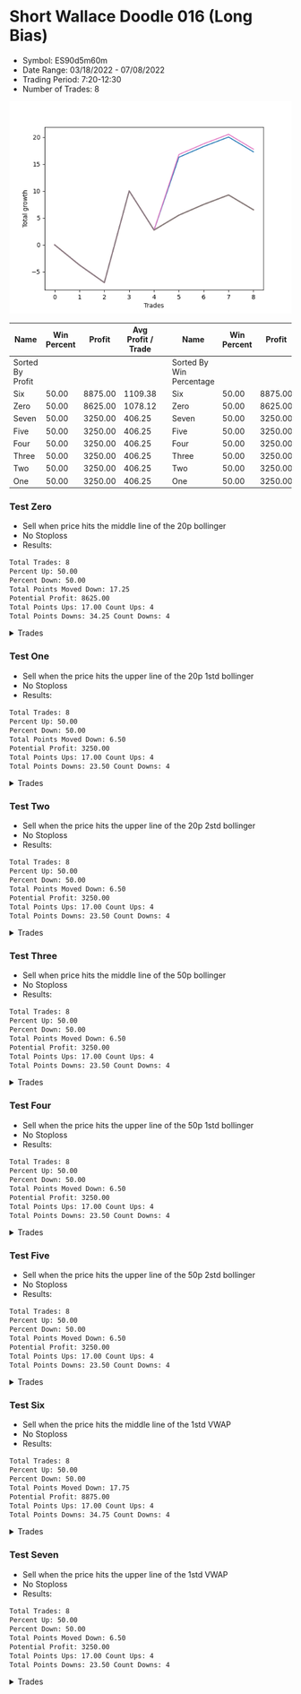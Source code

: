 # Short Wallace Doodle 016 (Long Bias)
- Symbol: ES90d5m60m
- Date Range: 03/18/2022 - 07/08/2022
- Trading Period: 7:20-12:30
- Number of Trades: 8

![Plot](ShortWallace_016ES90d5m60m(LongBias).png)

| Name | Win Percent | Profit | Avg Profit / Trade |     | Name | Win Percent | Profit | Avg Profit / Trade |
| ---- | ----------- | ------ | ------------------ | --- | ---- | ----------- | ------ | ------------------ |
| Sorted By <br> Profit | | | | | Sorted By <br> Win Percentage ||||
| Six | 50.00 | 8875.00 | 1109.38 |     | Six | 50.00 | 8875.00 | 1109.38 |
| Zero | 50.00 | 8625.00 | 1078.12 |     | Zero | 50.00 | 8625.00 | 1078.12 |
| Seven | 50.00 | 3250.00 | 406.25 |     | Seven | 50.00 | 3250.00 | 406.25 |
| Five | 50.00 | 3250.00 | 406.25 |     | Five | 50.00 | 3250.00 | 406.25 |
| Four | 50.00 | 3250.00 | 406.25 |     | Four | 50.00 | 3250.00 | 406.25 |
| Three | 50.00 | 3250.00 | 406.25 |     | Three | 50.00 | 3250.00 | 406.25 |
| Two | 50.00 | 3250.00 | 406.25 |     | Two | 50.00 | 3250.00 | 406.25 |
| One | 50.00 | 3250.00 | 406.25 |     | One | 50.00 | 3250.00 | 406.25 |

### Test Zero
* Sell when price hits the middle line of the 20p bollinger
* No Stoploss
* Results:
```
Total Trades: 8
Percent Up: 50.00
Percent Down: 50.00
Total Points Moved Down: 17.25
Potential Profit: 8625.00
Total Points Ups: 17.00 Count Ups: 4
Total Points Downs: 34.25 Count Downs: 4
```

<details><summary>Trades</summary>

<code>In: 2022-04-19 07:50:00		Out: 2022-04-19 08:50:55		Total Position Time: 60:55		Total Move Down: -3.75		Total to Date: -3.75</code> <br />
<code>In: 2022-04-28 10:20:00		Out: 2022-04-28 11:20:55		Total Position Time: 60:55		Total Move Down: -3.25		Total to Date: -7.00</code> <br />
<code>In: 2022-05-25 12:15:00		Out: 2022-05-25 12:46:00		Total Position Time: 31:00		Total Move Down: 17.00		Total to Date: 10.00</code> <br />
<code>In: 2022-05-26 07:25:00		Out: 2022-05-26 08:25:55		Total Position Time: 60:55		Total Move Down: -7.25		Total to Date: 2.75</code> <br />
<code>In: 2022-05-27 07:25:00		Out: 2022-05-27 08:02:30		Total Position Time: 37:30		Total Move Down: 13.50		Total to Date: 16.25</code> <br />
<code>In: 2022-05-27 12:30:00		Out: 2022-05-27 12:46:00		Total Position Time: 16:00		Total Move Down: 2.00		Total to Date: 18.25</code> <br />
<code>In: 2022-06-24 07:25:00		Out: 2022-06-24 08:25:55		Total Position Time: 60:55		Total Move Down: 1.75		Total to Date: 20.00</code> <br />
<code>In: 2022-07-07 11:30:00		Out: 2022-07-07 12:30:55		Total Position Time: 60:55		Total Move Down: -2.75		Total to Date: 17.25</code> <br />


</details>

### Test One
* Sell when the price hits the upper line of the 20p 1std bollinger
* No Stoploss
* Results:
```
Total Trades: 8
Percent Up: 50.00
Percent Down: 50.00
Total Points Moved Down: 6.50
Potential Profit: 3250.00
Total Points Ups: 17.00 Count Ups: 4
Total Points Downs: 23.50 Count Downs: 4
```

<details><summary>Trades</summary>

<code>In: 2022-04-19 07:50:00		Out: 2022-04-19 08:50:55		Total Position Time: 60:55		Total Move Down: -3.75		Total to Date: -3.75</code> <br />
<code>In: 2022-04-28 10:20:00		Out: 2022-04-28 11:20:55		Total Position Time: 60:55		Total Move Down: -3.25		Total to Date: -7.00</code> <br />
<code>In: 2022-05-25 12:15:00		Out: 2022-05-25 12:46:00		Total Position Time: 31:00		Total Move Down: 17.00		Total to Date: 10.00</code> <br />
<code>In: 2022-05-26 07:25:00		Out: 2022-05-26 08:25:55		Total Position Time: 60:55		Total Move Down: -7.25		Total to Date: 2.75</code> <br />
<code>In: 2022-05-27 07:25:00		Out: 2022-05-27 08:25:55		Total Position Time: 60:55		Total Move Down: 2.75		Total to Date: 5.50</code> <br />
<code>In: 2022-05-27 12:30:00		Out: 2022-05-27 12:46:00		Total Position Time: 16:00		Total Move Down: 2.00		Total to Date: 7.50</code> <br />
<code>In: 2022-06-24 07:25:00		Out: 2022-06-24 08:25:55		Total Position Time: 60:55		Total Move Down: 1.75		Total to Date: 9.25</code> <br />
<code>In: 2022-07-07 11:30:00		Out: 2022-07-07 12:30:55		Total Position Time: 60:55		Total Move Down: -2.75		Total to Date: 6.50</code> <br />


</details>

### Test Two
* Sell when the price hits the upper line of the 20p 2std bollinger
* No Stoploss
* Results:
```
Total Trades: 8
Percent Up: 50.00
Percent Down: 50.00
Total Points Moved Down: 6.50
Potential Profit: 3250.00
Total Points Ups: 17.00 Count Ups: 4
Total Points Downs: 23.50 Count Downs: 4
```

<details><summary>Trades</summary>

<code>In: 2022-04-19 07:50:00		Out: 2022-04-19 08:50:55		Total Position Time: 60:55		Total Move Down: -3.75		Total to Date: -3.75</code> <br />
<code>In: 2022-04-28 10:20:00		Out: 2022-04-28 11:20:55		Total Position Time: 60:55		Total Move Down: -3.25		Total to Date: -7.00</code> <br />
<code>In: 2022-05-25 12:15:00		Out: 2022-05-25 12:46:00		Total Position Time: 31:00		Total Move Down: 17.00		Total to Date: 10.00</code> <br />
<code>In: 2022-05-26 07:25:00		Out: 2022-05-26 08:25:55		Total Position Time: 60:55		Total Move Down: -7.25		Total to Date: 2.75</code> <br />
<code>In: 2022-05-27 07:25:00		Out: 2022-05-27 08:25:55		Total Position Time: 60:55		Total Move Down: 2.75		Total to Date: 5.50</code> <br />
<code>In: 2022-05-27 12:30:00		Out: 2022-05-27 12:46:00		Total Position Time: 16:00		Total Move Down: 2.00		Total to Date: 7.50</code> <br />
<code>In: 2022-06-24 07:25:00		Out: 2022-06-24 08:25:55		Total Position Time: 60:55		Total Move Down: 1.75		Total to Date: 9.25</code> <br />
<code>In: 2022-07-07 11:30:00		Out: 2022-07-07 12:30:55		Total Position Time: 60:55		Total Move Down: -2.75		Total to Date: 6.50</code> <br />


</details>

### Test Three
* Sell when price hits the middle line of the 50p bollinger
* No Stoploss
* Results:
```
Total Trades: 8
Percent Up: 50.00
Percent Down: 50.00
Total Points Moved Down: 6.50
Potential Profit: 3250.00
Total Points Ups: 17.00 Count Ups: 4
Total Points Downs: 23.50 Count Downs: 4
```

<details><summary>Trades</summary>

<code>In: 2022-04-19 07:50:00		Out: 2022-04-19 08:50:55		Total Position Time: 60:55		Total Move Down: -3.75		Total to Date: -3.75</code> <br />
<code>In: 2022-04-28 10:20:00		Out: 2022-04-28 11:20:55		Total Position Time: 60:55		Total Move Down: -3.25		Total to Date: -7.00</code> <br />
<code>In: 2022-05-25 12:15:00		Out: 2022-05-25 12:46:00		Total Position Time: 31:00		Total Move Down: 17.00		Total to Date: 10.00</code> <br />
<code>In: 2022-05-26 07:25:00		Out: 2022-05-26 08:25:55		Total Position Time: 60:55		Total Move Down: -7.25		Total to Date: 2.75</code> <br />
<code>In: 2022-05-27 07:25:00		Out: 2022-05-27 08:25:55		Total Position Time: 60:55		Total Move Down: 2.75		Total to Date: 5.50</code> <br />
<code>In: 2022-05-27 12:30:00		Out: 2022-05-27 12:46:00		Total Position Time: 16:00		Total Move Down: 2.00		Total to Date: 7.50</code> <br />
<code>In: 2022-06-24 07:25:00		Out: 2022-06-24 08:25:55		Total Position Time: 60:55		Total Move Down: 1.75		Total to Date: 9.25</code> <br />
<code>In: 2022-07-07 11:30:00		Out: 2022-07-07 12:30:55		Total Position Time: 60:55		Total Move Down: -2.75		Total to Date: 6.50</code> <br />


</details>

### Test Four
* Sell when the price hits the upper line of the 50p 1std bollinger
* No Stoploss
* Results:
```
Total Trades: 8
Percent Up: 50.00
Percent Down: 50.00
Total Points Moved Down: 6.50
Potential Profit: 3250.00
Total Points Ups: 17.00 Count Ups: 4
Total Points Downs: 23.50 Count Downs: 4
```

<details><summary>Trades</summary>

<code>In: 2022-04-19 07:50:00		Out: 2022-04-19 08:50:55		Total Position Time: 60:55		Total Move Down: -3.75		Total to Date: -3.75</code> <br />
<code>In: 2022-04-28 10:20:00		Out: 2022-04-28 11:20:55		Total Position Time: 60:55		Total Move Down: -3.25		Total to Date: -7.00</code> <br />
<code>In: 2022-05-25 12:15:00		Out: 2022-05-25 12:46:00		Total Position Time: 31:00		Total Move Down: 17.00		Total to Date: 10.00</code> <br />
<code>In: 2022-05-26 07:25:00		Out: 2022-05-26 08:25:55		Total Position Time: 60:55		Total Move Down: -7.25		Total to Date: 2.75</code> <br />
<code>In: 2022-05-27 07:25:00		Out: 2022-05-27 08:25:55		Total Position Time: 60:55		Total Move Down: 2.75		Total to Date: 5.50</code> <br />
<code>In: 2022-05-27 12:30:00		Out: 2022-05-27 12:46:00		Total Position Time: 16:00		Total Move Down: 2.00		Total to Date: 7.50</code> <br />
<code>In: 2022-06-24 07:25:00		Out: 2022-06-24 08:25:55		Total Position Time: 60:55		Total Move Down: 1.75		Total to Date: 9.25</code> <br />
<code>In: 2022-07-07 11:30:00		Out: 2022-07-07 12:30:55		Total Position Time: 60:55		Total Move Down: -2.75		Total to Date: 6.50</code> <br />


</details>

### Test Five
* Sell when the price hits the upper line of the 50p 2std bollinger
* No Stoploss
* Results:
```
Total Trades: 8
Percent Up: 50.00
Percent Down: 50.00
Total Points Moved Down: 6.50
Potential Profit: 3250.00
Total Points Ups: 17.00 Count Ups: 4
Total Points Downs: 23.50 Count Downs: 4
```

<details><summary>Trades</summary>

<code>In: 2022-04-19 07:50:00		Out: 2022-04-19 08:50:55		Total Position Time: 60:55		Total Move Down: -3.75		Total to Date: -3.75</code> <br />
<code>In: 2022-04-28 10:20:00		Out: 2022-04-28 11:20:55		Total Position Time: 60:55		Total Move Down: -3.25		Total to Date: -7.00</code> <br />
<code>In: 2022-05-25 12:15:00		Out: 2022-05-25 12:46:00		Total Position Time: 31:00		Total Move Down: 17.00		Total to Date: 10.00</code> <br />
<code>In: 2022-05-26 07:25:00		Out: 2022-05-26 08:25:55		Total Position Time: 60:55		Total Move Down: -7.25		Total to Date: 2.75</code> <br />
<code>In: 2022-05-27 07:25:00		Out: 2022-05-27 08:25:55		Total Position Time: 60:55		Total Move Down: 2.75		Total to Date: 5.50</code> <br />
<code>In: 2022-05-27 12:30:00		Out: 2022-05-27 12:46:00		Total Position Time: 16:00		Total Move Down: 2.00		Total to Date: 7.50</code> <br />
<code>In: 2022-06-24 07:25:00		Out: 2022-06-24 08:25:55		Total Position Time: 60:55		Total Move Down: 1.75		Total to Date: 9.25</code> <br />
<code>In: 2022-07-07 11:30:00		Out: 2022-07-07 12:30:55		Total Position Time: 60:55		Total Move Down: -2.75		Total to Date: 6.50</code> <br />


</details>

### Test Six
* Sell when the price hits the middle line of the 1std VWAP
* No Stoploss
* Results:
```
Total Trades: 8
Percent Up: 50.00
Percent Down: 50.00
Total Points Moved Down: 17.75
Potential Profit: 8875.00
Total Points Ups: 17.00 Count Ups: 4
Total Points Downs: 34.75 Count Downs: 4
```

<details><summary>Trades</summary>

<code>In: 2022-04-19 07:50:00		Out: 2022-04-19 08:50:55		Total Position Time: 60:55		Total Move Down: -3.75		Total to Date: -3.75</code> <br />
<code>In: 2022-04-28 10:20:00		Out: 2022-04-28 11:20:55		Total Position Time: 60:55		Total Move Down: -3.25		Total to Date: -7.00</code> <br />
<code>In: 2022-05-25 12:15:00		Out: 2022-05-25 12:46:00		Total Position Time: 31:00		Total Move Down: 17.00		Total to Date: 10.00</code> <br />
<code>In: 2022-05-26 07:25:00		Out: 2022-05-26 08:25:55		Total Position Time: 60:55		Total Move Down: -7.25		Total to Date: 2.75</code> <br />
<code>In: 2022-05-27 07:25:00		Out: 2022-05-27 08:02:45		Total Position Time: 37:45		Total Move Down: 14.00		Total to Date: 16.75</code> <br />
<code>In: 2022-05-27 12:30:00		Out: 2022-05-27 12:46:00		Total Position Time: 16:00		Total Move Down: 2.00		Total to Date: 18.75</code> <br />
<code>In: 2022-06-24 07:25:00		Out: 2022-06-24 08:25:55		Total Position Time: 60:55		Total Move Down: 1.75		Total to Date: 20.50</code> <br />
<code>In: 2022-07-07 11:30:00		Out: 2022-07-07 12:30:55		Total Position Time: 60:55		Total Move Down: -2.75		Total to Date: 17.75</code> <br />


</details>

### Test Seven
* Sell when the price hits the upper line of the 1std VWAP
* No Stoploss
* Results:
```
Total Trades: 8
Percent Up: 50.00
Percent Down: 50.00
Total Points Moved Down: 6.50
Potential Profit: 3250.00
Total Points Ups: 17.00 Count Ups: 4
Total Points Downs: 23.50 Count Downs: 4
```

<details><summary>Trades</summary>

<code>In: 2022-04-19 07:50:00		Out: 2022-04-19 08:50:55		Total Position Time: 60:55		Total Move Down: -3.75		Total to Date: -3.75</code> <br />
<code>In: 2022-04-28 10:20:00		Out: 2022-04-28 11:20:55		Total Position Time: 60:55		Total Move Down: -3.25		Total to Date: -7.00</code> <br />
<code>In: 2022-05-25 12:15:00		Out: 2022-05-25 12:46:00		Total Position Time: 31:00		Total Move Down: 17.00		Total to Date: 10.00</code> <br />
<code>In: 2022-05-26 07:25:00		Out: 2022-05-26 08:25:55		Total Position Time: 60:55		Total Move Down: -7.25		Total to Date: 2.75</code> <br />
<code>In: 2022-05-27 07:25:00		Out: 2022-05-27 08:25:55		Total Position Time: 60:55		Total Move Down: 2.75		Total to Date: 5.50</code> <br />
<code>In: 2022-05-27 12:30:00		Out: 2022-05-27 12:46:00		Total Position Time: 16:00		Total Move Down: 2.00		Total to Date: 7.50</code> <br />
<code>In: 2022-06-24 07:25:00		Out: 2022-06-24 08:25:55		Total Position Time: 60:55		Total Move Down: 1.75		Total to Date: 9.25</code> <br />
<code>In: 2022-07-07 11:30:00		Out: 2022-07-07 12:30:55		Total Position Time: 60:55		Total Move Down: -2.75		Total to Date: 6.50</code> <br />


</details>